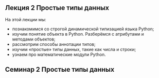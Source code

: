 ## Лекция 2 Простые типы данных
На этой лекции мы:
- познакомимся со строгой динамической типизацией языка Python;
- изучим понятие объекта в Python. Разберёмся с атрибутами и методами объектов;
- рассмотрим способы аннотации типов;
- изучим «простые» типы данных, такие как числа и строки;
- узнаем про математические модули Python.


## Семинар 2 Простые типы данных

